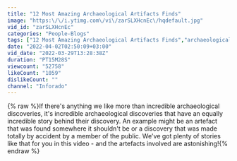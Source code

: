 ```yaml
---
title: "12 Most Amazing Archaeological Artifacts Finds"
image: "https:\/\/i.ytimg.com\/vi\/zarSLXHcnEc\/hqdefault.jpg"
vid_id: "zarSLXHcnEc"
categories: "People-Blogs"
tags: ["12 Most Amazing Archaeological Artifacts Finds","archaeological finds","ancient finds"]
date: "2022-04-02T02:50:09+03:00"
vid_date: "2022-03-29T13:28:38Z"
duration: "PT15M28S"
viewcount: "52758"
likeCount: "1059"
dislikeCount: ""
channel: "Inforado"
---
```

{% raw %}If there's anything we like more than incredible archaeological discoveries, it's incredible archaeological discoveries that have an equally incredible story behind their discovery. An example might be an artefact that was found somewhere it shouldn't be or a discovery that was made totally by accident by a member of the public. We've got plenty of stories like that for you in this video - and the artefacts involved are astonishing!{% endraw %}
